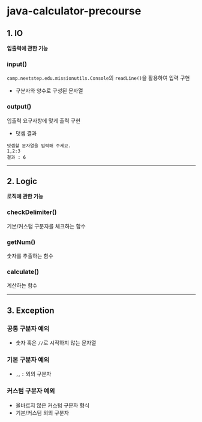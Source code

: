 # java-calculator-precourse

## 1. IO

**입출력에 관한 기능**

### input()

`camp.nextstep.edu.missionutils.Console`의 `readLine()`을 활용하여 입력 구현

- 구분자와 양수로 구성된 문자열

### output()

입출력 요구사항에 맞게 출력 구현

- 덧셈 결과

```
덧셈할 문자열을 입력해 주세요.
1,2:3
결과 : 6
```

---

## 2. Logic

**로직에 관한 기능**

### checkDelimiter()

기본/커스텀 구분자를 체크하는 함수

### getNum()

숫자를 추출하는 함수

### calculate()

계산하는 함수

---

## 3. Exception

### 공통 구분자 예외

- 숫자 혹은 `//`로 시작하지 않는 문자열

### 기본 구분자 예외

- `,`, `:` 외의 구분자

### 커스텀 구분자 예외

- 올바르지 않은 커스텀 구분자 형식
- 기본/커스텀 외의 구분자